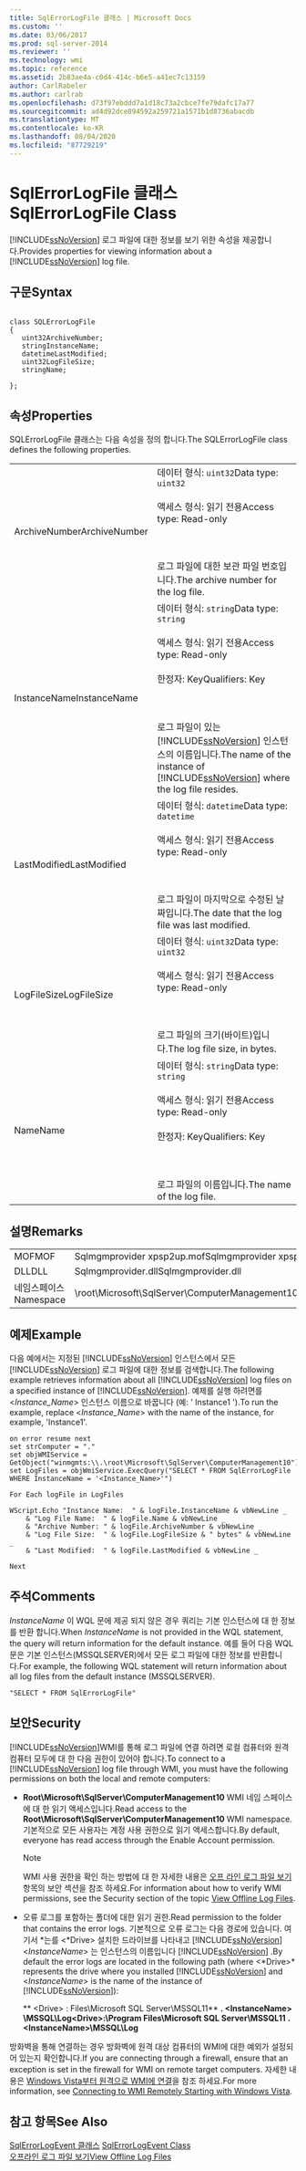 ```yaml
---
title: SqlErrorLogFile 클래스 | Microsoft Docs
ms.custom: ''
ms.date: 03/06/2017
ms.prod: sql-server-2014
ms.reviewer: ''
ms.technology: wmi
ms.topic: reference
ms.assetid: 2b83ae4a-c0d4-414c-b6e5-a41ec7c13159
author: CarlRabeler
ms.author: carlrab
ms.openlocfilehash: d73f97ebddd7a1d18c73a2cbce7fe79dafc17a77
ms.sourcegitcommit: ad4d92dce894592a259721a1571b1d8736abacdb
ms.translationtype: MT
ms.contentlocale: ko-KR
ms.lasthandoff: 08/04/2020
ms.locfileid: "87729219"
---
```

# <a name="sqlerrorlogfile-class"></a><span data-ttu-id="de5c6-102">SqlErrorLogFile 클래스</span><span class="sxs-lookup"><span data-stu-id="de5c6-102">SqlErrorLogFile Class</span></span>
  <span data-ttu-id="de5c6-103">[!INCLUDE[ssNoVersion](../../includes/ssnoversion-md.md)] 로그 파일에 대한 정보를 보기 위한 속성을 제공합니다.</span><span class="sxs-lookup"><span data-stu-id="de5c6-103">Provides properties for viewing information about a [!INCLUDE[ssNoVersion](../../includes/ssnoversion-md.md)] log file.</span></span>  
  
## <a name="syntax"></a><span data-ttu-id="de5c6-104">구문</span><span class="sxs-lookup"><span data-stu-id="de5c6-104">Syntax</span></span>  
  
```  
  
class SQLErrorLogFile  
{  
   uint32ArchiveNumber;  
   stringInstanceName;  
   datetimeLastModified;  
   uint32LogFileSize;  
   stringName;  
  
};  
```  
  
## <a name="properties"></a><span data-ttu-id="de5c6-105">속성</span><span class="sxs-lookup"><span data-stu-id="de5c6-105">Properties</span></span>  
 <span data-ttu-id="de5c6-106">SQLErrorLogFile 클래스는 다음 속성을 정의 합니다.</span><span class="sxs-lookup"><span data-stu-id="de5c6-106">The SQLErrorLogFile class defines the following properties.</span></span>  
  
|||  
|-|-|  
|<span data-ttu-id="de5c6-107">ArchiveNumber</span><span class="sxs-lookup"><span data-stu-id="de5c6-107">ArchiveNumber</span></span>|<span data-ttu-id="de5c6-108">데이터 형식: `uint32`</span><span class="sxs-lookup"><span data-stu-id="de5c6-108">Data type: `uint32`</span></span><br /><br /> <span data-ttu-id="de5c6-109">액세스 형식: 읽기 전용</span><span class="sxs-lookup"><span data-stu-id="de5c6-109">Access type: Read-only</span></span><br /><br /> <br /><br /> <span data-ttu-id="de5c6-110">로그 파일에 대한 보관 파일 번호입니다.</span><span class="sxs-lookup"><span data-stu-id="de5c6-110">The archive number for the log file.</span></span>|  
|<span data-ttu-id="de5c6-111">InstanceName</span><span class="sxs-lookup"><span data-stu-id="de5c6-111">InstanceName</span></span>|<span data-ttu-id="de5c6-112">데이터 형식: `string`</span><span class="sxs-lookup"><span data-stu-id="de5c6-112">Data type: `string`</span></span><br /><br /> <span data-ttu-id="de5c6-113">액세스 형식: 읽기 전용</span><span class="sxs-lookup"><span data-stu-id="de5c6-113">Access type: Read-only</span></span><br /><br /> <span data-ttu-id="de5c6-114">한정자: Key</span><span class="sxs-lookup"><span data-stu-id="de5c6-114">Qualifiers: Key</span></span><br /><br /> <br /><br /> <span data-ttu-id="de5c6-115">로그 파일이 있는 [!INCLUDE[ssNoVersion](../../includes/ssnoversion-md.md)] 인스턴스의 이름입니다.</span><span class="sxs-lookup"><span data-stu-id="de5c6-115">The name of the instance of [!INCLUDE[ssNoVersion](../../includes/ssnoversion-md.md)] where the log file resides.</span></span>|  
|<span data-ttu-id="de5c6-116">LastModified</span><span class="sxs-lookup"><span data-stu-id="de5c6-116">LastModified</span></span>|<span data-ttu-id="de5c6-117">데이터 형식: `datetime`</span><span class="sxs-lookup"><span data-stu-id="de5c6-117">Data type: `datetime`</span></span><br /><br /> <span data-ttu-id="de5c6-118">액세스 형식: 읽기 전용</span><span class="sxs-lookup"><span data-stu-id="de5c6-118">Access type: Read-only</span></span><br /><br /> <br /><br /> <span data-ttu-id="de5c6-119">로그 파일이 마지막으로 수정된 날짜입니다.</span><span class="sxs-lookup"><span data-stu-id="de5c6-119">The date that the log file was last modified.</span></span>|  
|<span data-ttu-id="de5c6-120">LogFileSize</span><span class="sxs-lookup"><span data-stu-id="de5c6-120">LogFileSize</span></span>|<span data-ttu-id="de5c6-121">데이터 형식: `uint32`</span><span class="sxs-lookup"><span data-stu-id="de5c6-121">Data type: `uint32`</span></span><br /><br /> <span data-ttu-id="de5c6-122">액세스 형식: 읽기 전용</span><span class="sxs-lookup"><span data-stu-id="de5c6-122">Access type: Read-only</span></span><br /><br /> <br /><br /> <span data-ttu-id="de5c6-123">로그 파일의 크기(바이트)입니다.</span><span class="sxs-lookup"><span data-stu-id="de5c6-123">The log file size, in bytes.</span></span>|  
|<span data-ttu-id="de5c6-124">Name</span><span class="sxs-lookup"><span data-stu-id="de5c6-124">Name</span></span>|<span data-ttu-id="de5c6-125">데이터 형식: `string`</span><span class="sxs-lookup"><span data-stu-id="de5c6-125">Data type: `string`</span></span><br /><br /> <span data-ttu-id="de5c6-126">액세스 형식: 읽기 전용</span><span class="sxs-lookup"><span data-stu-id="de5c6-126">Access type: Read-only</span></span><br /><br /> <span data-ttu-id="de5c6-127">한정자: Key</span><span class="sxs-lookup"><span data-stu-id="de5c6-127">Qualifiers: Key</span></span><br /><br /> <br /><br /> <span data-ttu-id="de5c6-128">로그 파일의 이름입니다.</span><span class="sxs-lookup"><span data-stu-id="de5c6-128">The name of the log file.</span></span>|  
  
## <a name="remarks"></a><span data-ttu-id="de5c6-129">설명</span><span class="sxs-lookup"><span data-stu-id="de5c6-129">Remarks</span></span>  
  
|||  
|-|-|  
|<span data-ttu-id="de5c6-130">MOF</span><span class="sxs-lookup"><span data-stu-id="de5c6-130">MOF</span></span>|<span data-ttu-id="de5c6-131">Sqlmgmprovider xpsp2up.mof</span><span class="sxs-lookup"><span data-stu-id="de5c6-131">Sqlmgmprovider xpsp2up.mof</span></span>|  
|<span data-ttu-id="de5c6-132">DLL</span><span class="sxs-lookup"><span data-stu-id="de5c6-132">DLL</span></span>|<span data-ttu-id="de5c6-133">Sqlmgmprovider.dll</span><span class="sxs-lookup"><span data-stu-id="de5c6-133">Sqlmgmprovider.dll</span></span>|  
|<span data-ttu-id="de5c6-134">네임스페이스</span><span class="sxs-lookup"><span data-stu-id="de5c6-134">Namespace</span></span>|<span data-ttu-id="de5c6-135">\root\Microsoft\SqlServer\ComputerManagement10</span><span class="sxs-lookup"><span data-stu-id="de5c6-135">\root\Microsoft\SqlServer\ComputerManagement10</span></span>|  
  
## <a name="example"></a><span data-ttu-id="de5c6-136">예제</span><span class="sxs-lookup"><span data-stu-id="de5c6-136">Example</span></span>  
 <span data-ttu-id="de5c6-137">다음 예에서는 지정된 [!INCLUDE[ssNoVersion](../../includes/ssnoversion-md.md)] 인스턴스에서 모든 [!INCLUDE[ssNoVersion](../../includes/ssnoversion-md.md)] 로그 파일에 대한 정보를 검색합니다.</span><span class="sxs-lookup"><span data-stu-id="de5c6-137">The following example retrieves information about all [!INCLUDE[ssNoVersion](../../includes/ssnoversion-md.md)] log files on a specified instance of [!INCLUDE[ssNoVersion](../../includes/ssnoversion-md.md)].</span></span> <span data-ttu-id="de5c6-138">예제를 실행 하려면를 \<*Instance_Name*> 인스턴스 이름으로 바꿉니다 (예: ' Instance1 ').</span><span class="sxs-lookup"><span data-stu-id="de5c6-138">To run the example, replace \<*Instance_Name*> with the name of the instance, for example, 'Instance1'.</span></span>  
  
```  
on error resume next  
set strComputer = "."  
set objWMIService = GetObject("winmgmts:\\.\root\Microsoft\SqlServer\ComputerManagement10")  
set LogFiles = objWmiService.ExecQuery("SELECT * FROM SqlErrorLogFile WHERE InstanceName = '<Instance_Name>'")  
  
For Each logFile in LogFiles  
  
WScript.Echo "Instance Name:  " & logFile.InstanceName & vbNewLine _  
    & "Log File Name:  " & logFile.Name & vbNewLine _  
    & "Archive Number: " & logFile.ArchiveNumber & vbNewLine _  
    & "Log File Size:  " & logFile.LogFileSize & " bytes" & vbNewLine _  
    & "Last Modified:  " & logFile.LastModified & vbNewLine _  
  
Next   
```  
  
## <a name="comments"></a><span data-ttu-id="de5c6-139">주석</span><span class="sxs-lookup"><span data-stu-id="de5c6-139">Comments</span></span>  
 <span data-ttu-id="de5c6-140">*InstanceName* 이 WQL 문에 제공 되지 않은 경우 쿼리는 기본 인스턴스에 대 한 정보를 반환 합니다.</span><span class="sxs-lookup"><span data-stu-id="de5c6-140">When *InstanceName* is not provided in the WQL statement, the query will return information for the default instance.</span></span> <span data-ttu-id="de5c6-141">예를 들어 다음 WQL 문은 기본 인스턴스(MSSQLSERVER)에서 모든 로그 파일에 대한 정보를 반환합니다.</span><span class="sxs-lookup"><span data-stu-id="de5c6-141">For example, the following WQL statement will return information about all log files from the default instance (MSSQLSERVER).</span></span>  
  
```  
"SELECT * FROM SqlErrorLogFile"  
```  
  
## <a name="security"></a><span data-ttu-id="de5c6-142">보안</span><span class="sxs-lookup"><span data-stu-id="de5c6-142">Security</span></span>  
 <span data-ttu-id="de5c6-143">[!INCLUDE[ssNoVersion](../../includes/ssnoversion-md.md)]WMI를 통해 로그 파일에 연결 하려면 로컬 컴퓨터와 원격 컴퓨터 모두에 대 한 다음 권한이 있어야 합니다.</span><span class="sxs-lookup"><span data-stu-id="de5c6-143">To connect to a [!INCLUDE[ssNoVersion](../../includes/ssnoversion-md.md)] log file through WMI, you must have the following permissions on both the local and remote computers:</span></span>  
  
-   <span data-ttu-id="de5c6-144">**Root\Microsoft\SqlServer\ComputerManagement10** WMI 네임 스페이스에 대 한 읽기 액세스입니다.</span><span class="sxs-lookup"><span data-stu-id="de5c6-144">Read access to the **Root\Microsoft\SqlServer\ComputerManagement10** WMI namespace.</span></span> <span data-ttu-id="de5c6-145">기본적으로 모든 사용자는 계정 사용 권한으로 읽기 액세스합니다.</span><span class="sxs-lookup"><span data-stu-id="de5c6-145">By default, everyone has read access through the Enable Account permission.</span></span>  
  
    > [!NOTE]  
    >  <span data-ttu-id="de5c6-146">WMI 사용 권한을 확인 하는 방법에 대 한 자세한 내용은 [오프 라인 로그 파일 보기](../logs/view-offline-log-files.md)항목의 보안 섹션을 참조 하세요.</span><span class="sxs-lookup"><span data-stu-id="de5c6-146">For information about how to verify WMI permissions, see the Security section of the topic [View Offline Log Files](../logs/view-offline-log-files.md).</span></span>  
  
-   <span data-ttu-id="de5c6-147">오류 로그를 포함하는 폴더에 대한 읽기 권한.</span><span class="sxs-lookup"><span data-stu-id="de5c6-147">Read permission to the folder that contains the error logs.</span></span> <span data-ttu-id="de5c6-148">기본적으로 오류 로그는 다음 경로에 있습니다. 여기서 \*는를 \<*Drive> 설치한 드라이브를 나타내고 [!INCLUDE[ssNoVersion](../../includes/ssnoversion-md.md)] \<*InstanceName*> 는 인스턴스의 이름입니다 [!INCLUDE[ssNoVersion](../../includes/ssnoversion-md.md)] .</span><span class="sxs-lookup"><span data-stu-id="de5c6-148">By default the error logs are located in the following path (where \<*Drive>\* represents the drive where you installed [!INCLUDE[ssNoVersion](../../includes/ssnoversion-md.md)] and \<*InstanceName*> is the name of the instance of [!INCLUDE[ssNoVersion](../../includes/ssnoversion-md.md)]):</span></span>  
  
     <span data-ttu-id="de5c6-149">\*\* \<Drive> : Files\Microsoft SQL Server\MSSQL11\*\* **. \<InstanceName> \MSSQL\Log**</span><span class="sxs-lookup"><span data-stu-id="de5c6-149">**\<Drive>:\Program Files\Microsoft SQL Server\MSSQL11** **.\<InstanceName>\MSSQL\Log**</span></span>  
  
 <span data-ttu-id="de5c6-150">방화벽을 통해 연결하는 경우 방화벽에 원격 대상 컴퓨터의 WMI에 대한 예외가 설정되어 있는지 확인합니다.</span><span class="sxs-lookup"><span data-stu-id="de5c6-150">If you are connecting through a firewall, ensure that an exception is set in the firewall for WMI on remote target computers.</span></span> <span data-ttu-id="de5c6-151">자세한 내용은 [Windows Vista부터 원격으로 WMI에 연결](https://go.microsoft.com/fwlink/?LinkId=178848)을 참조 하세요.</span><span class="sxs-lookup"><span data-stu-id="de5c6-151">For more information, see [Connecting to WMI Remotely Starting with Windows Vista](https://go.microsoft.com/fwlink/?LinkId=178848).</span></span>  
  
## <a name="see-also"></a><span data-ttu-id="de5c6-152">참고 항목</span><span class="sxs-lookup"><span data-stu-id="de5c6-152">See Also</span></span>  
 <span data-ttu-id="de5c6-153">[SqlErrorLogEvent 클래스](sqlerrorlogevent-class.md) </span><span class="sxs-lookup"><span data-stu-id="de5c6-153">[SqlErrorLogEvent Class](sqlerrorlogevent-class.md) </span></span>  
 [<span data-ttu-id="de5c6-154">오프라인 로그 파일 보기</span><span class="sxs-lookup"><span data-stu-id="de5c6-154">View Offline Log Files</span></span>](../logs/view-offline-log-files.md)  
  
  
